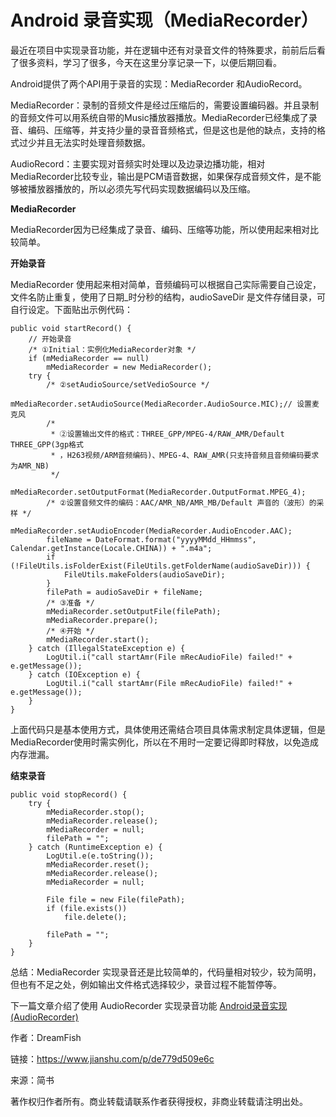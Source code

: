 
# Android 录音实现（MediaRecorder） #

最近在项目中实现录音功能，并在逻辑中还有对录音文件的特殊要求，前前后后看了很多资料，学习了很多，今天在这里分享记录一下，以便后期回看。

Android提供了两个API用于录音的实现：MediaRecorder 和AudioRecord。

MediaRecorder：录制的音频文件是经过压缩后的，需要设置编码器。并且录制的音频文件可以用系统自带的Music播放器播放。MediaRecorder已经集成了录音、编码、压缩等，并支持少量的录音音频格式，但是这也是他的缺点，支持的格式过少并且无法实时处理音频数据。

AudioRecord：主要实现对音频实时处理以及边录边播功能，相对MediaRecorder比较专业，输出是PCM语音数据，如果保存成音频文件，是不能够被播放器播放的，所以必须先写代码实现数据编码以及压缩。

**MediaRecorder**

MediaRecorder因为已经集成了录音、编码、压缩等功能，所以使用起来相对比较简单。

**开始录音**

MediaRecorder 使用起来相对简单，音频编码可以根据自己实际需要自己设定，文件名防止重复，使用了日期_时分秒的结构，audioSaveDir 是文件存储目录，可自行设定。下面贴出示例代码：

```
public void startRecord() {
    // 开始录音
    /* ①Initial：实例化MediaRecorder对象 */
    if (mMediaRecorder == null)
        mMediaRecorder = new MediaRecorder();
    try {
        /* ②setAudioSource/setVedioSource */
        mMediaRecorder.setAudioSource(MediaRecorder.AudioSource.MIC);// 设置麦克风
        /*
         * ②设置输出文件的格式：THREE_GPP/MPEG-4/RAW_AMR/Default THREE_GPP(3gp格式
         * ，H263视频/ARM音频编码)、MPEG-4、RAW_AMR(只支持音频且音频编码要求为AMR_NB)
         */
        mMediaRecorder.setOutputFormat(MediaRecorder.OutputFormat.MPEG_4);
        /* ②设置音频文件的编码：AAC/AMR_NB/AMR_MB/Default 声音的（波形）的采样 */
        mMediaRecorder.setAudioEncoder(MediaRecorder.AudioEncoder.AAC);
        fileName = DateFormat.format("yyyyMMdd_HHmmss", Calendar.getInstance(Locale.CHINA)) + ".m4a";
        if (!FileUtils.isFolderExist(FileUtils.getFolderName(audioSaveDir))) {
            FileUtils.makeFolders(audioSaveDir);
        }
        filePath = audioSaveDir + fileName;
        /* ③准备 */
        mMediaRecorder.setOutputFile(filePath);
        mMediaRecorder.prepare();
        /* ④开始 */
        mMediaRecorder.start();
    } catch (IllegalStateException e) {
        LogUtil.i("call startAmr(File mRecAudioFile) failed!" + e.getMessage());
    } catch (IOException e) {
        LogUtil.i("call startAmr(File mRecAudioFile) failed!" + e.getMessage());
    }
}
```

上面代码只是基本使用方式，具体使用还需结合项目具体需求制定具体逻辑，但是MediaRecorder使用时需实例化，所以在不用时一定要记得即时释放，以免造成内存泄漏。

**结束录音**

```
public void stopRecord() {
    try {
        mMediaRecorder.stop();
        mMediaRecorder.release();
        mMediaRecorder = null;
        filePath = "";
    } catch (RuntimeException e) {
        LogUtil.e(e.toString());
        mMediaRecorder.reset();
        mMediaRecorder.release();
        mMediaRecorder = null;

        File file = new File(filePath);
        if (file.exists())
            file.delete();

        filePath = "";
    }
}
```

总结：MediaRecorder 实现录音还是比较简单的，代码量相对较少，较为简明，但也有不足之处，例如输出文件格式选择较少，录音过程不能暂停等。

下一篇文章介绍了使用 AudioRecorder 实现录音功能 [Android录音实现(AudioRecorder)](https://www.jianshu.com/p/90c4071c7768)

作者：DreamFish

链接：https://www.jianshu.com/p/de779d509e6c

来源：简书

著作权归作者所有。商业转载请联系作者获得授权，非商业转载请注明出处。